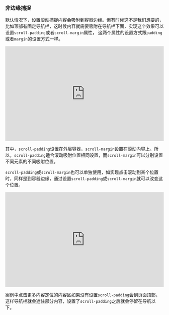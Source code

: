 ### 非边缘捕捉

默认情况下，设置滚动捕捉内容会吸附到容器边缘。但有时候这不是我们想要的，比如顶部有固定导航栏，这时候内容就需要吸附在导航栏下面，实现这个效果可以设置`scroll-padding`或者`scroll-margin`属性， 这两个属性的设置方式跟`padding`或者`margin`的设置方式一样。

<html>
  <iframe width="100%" height="300" src="http://code.vwantu.com/view/5eb670fd117e3a17619a9613" allowfullscreen="allowfullscreen" frameborder="0"></iframe>
</html>

其中，`scroll-padding`设置在外层容器，`scroll-margin`设置在滚动内容上。所以，`scroll-padding`适合滚动吸附位置相同设置，而`scroll-margin`可以分别设置不同元素的不同吸附位置。

`scroll-padding`或`scroll-margin`也可以单独使用，如实现点击滚动到某个位置时，同样是到容器边缘，通过设置`scroll-padding`或`scroll-margin`就可以改变这个位置。

<html>
  <iframe width="100%" height="300" src="http://code.vwantu.com/view/5eb671b9117e3a17619a9614" allowfullscreen="allowfullscreen" frameborder="0"></iframe>
</html>

案例中点击更多内容定位的内容区如果没有设置`scroll-padding`会到页面顶部，这样导航栏就会遮住部分内容，设置了`scroll-padding`之后就会停留在导航以下。